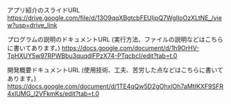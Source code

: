 アプリ紹介のスライドURL
https://drive.google.com/file/d/13O9qqXBgtcbFEUIjpQ7WgIIoOzXLtNE_/view?usp=drive_link 

プログラムの説明のドキュメントURL
(実行方法、ファイルの説明などはこちらに書いてあります。)
https://docs.google.com/document/d/1h9OrHV-TpHXUY5w97RPWBbu3quqdlFPzX74-PTqcbcI/edit?tab=t.0


開発概要ドキュメントURL
(使用技術、工夫、苦労した点などはこちらに書いてあります。)
https://docs.google.com/document/d/1TE4qQw5D2gOhxlOh7aMtIKXF9SFR4xIUMG_l2VFkmKs/edit?tab=t.0
